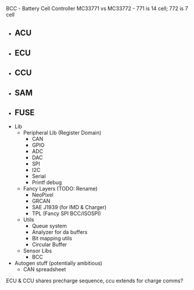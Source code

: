 BCC - Battery Cell Controller
MC33771 vs MC33772 - 771 is 14 cell; 772 is 7 cell

- ACU
    - 
- ECU
    - 
- CCU
    - 
- SAM
    - 
- FUSE
    -  
- Lib
    - Peripheral Lib (Register Domain)
        - CAN
        - GPIO
        - ADC
        - DAC
        - SPI
        - I2C
        - Serial
        - Printf debug
    - Fancy Layers (TODO: Rename)
        - NeoPixel
        - GRCAN
        - SAE J1939 (for IMD & Charger)
        - TPL (Fancy SPI BCC/ISOSPI)
    - Utils
        - Queue system
        - Analyzer for da buffers
        - Bit mapping utils
        - Circular Buffer
    - Sensor Libs
        - BCC
- Autogen stuff (potentially ambitious)
    - CAN spreadsheet
        
ECU & CCU shares precharge sequence, ccu extends for charge comms?
